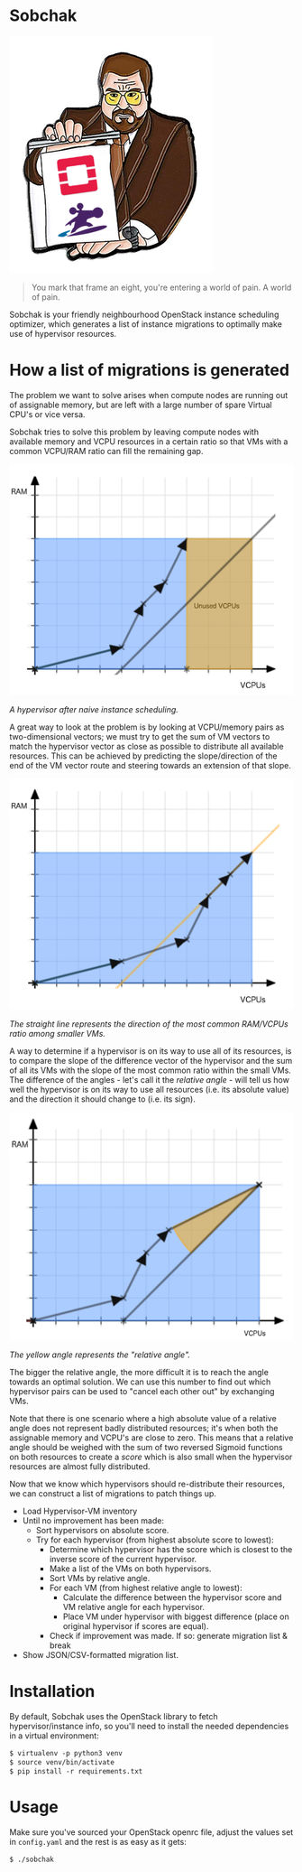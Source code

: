 # Sobchak

![logo](img/logo.png)

> You mark that frame an eight, you're entering a world of pain. A world of
> pain.

Sobchak is your friendly neighbourhood OpenStack instance scheduling optimizer,
which generates a list of instance migrations to optimally make use of
hypervisor resources.

# How a list of migrations is generated

The problem we want to solve arises when compute nodes are running out of
assignable memory, but are left with a large number of spare Virtual CPU's or
vice versa.

Sobchak tries to solve this problem by leaving compute nodes with available
memory and VCPU resources in a certain ratio so that VMs with a common VCPU/RAM
ratio can fill the remaining gap.

![Hypervisor after naive instance scheduling](img/README-1.png)

_A hypervisor after naive instance scheduling._

A great way to look at the problem is by looking at VCPU/memory pairs as
two-dimensional vectors; we must try to get the sum of VM vectors to match the
hypervisor vector as close as possible to distribute all available resources.
This can be achieved by predicting the slope/direction of the end of the VM
vector route and steering towards an extension of that slope.

![Hypervisor after predictive instance scheduling](img/README-2.png)

_The straight line represents the direction of the most common RAM/VCPUs ratio
among smaller VMs._

A way to determine if a hypervisor is on its way to use all of its resources, is
to compare the slope of the difference vector of the hypervisor and the sum of
all its VMs with the slope of the most common ratio within the small VMs. The
difference of the angles - let's call it the *relative angle* - will tell us how
well the hypervisor is on its way to use all resources (i.e. its absolute value)
and the direction it should change to (i.e. its sign).

![Relative angle](img/README-3.png)

_The yellow angle represents the "relative angle"._

The bigger the relative angle, the more difficult it is to reach the angle
towards an optimal solution. We can use this number to find out which hypervisor
pairs can be used to "cancel each other out" by exchanging VMs.

Note that there is one scenario where a high absolute value of a relative angle
does not represent badly distributed resources; it's when both the assignable
memory and VCPU's are close to zero. This means that a relative angle should be
weighed with the sum of two reversed Sigmoid functions on both resources to
create a *score* which is also small when the hypervisor resources are almost
fully distributed.

Now that we know which hypervisors should re-distribute their resources, we can
construct a list of migrations to patch things up.

- Load Hypervisor-VM inventory
- Until no improvement has been made:
  - Sort hypervisors on absolute score.
  - Try for each hypervisor (from highest absolute score to lowest):
    - Determine which hypervisor has the score which is closest to the inverse
      score of the current hypervisor.
    - Make a list of the VMs on both hypervisors.
    - Sort VMs by relative angle.
    - For each VM (from highest relative angle to lowest):
      - Calculate the difference between the hypervisor score and VM relative
        angle for each hypervisor.
      - Place VM under hypervisor with biggest difference (place on original
        hypervisor if scores are equal).
    - Check if improvement was made. If so: generate migration list & break
- Show JSON/CSV-formatted migration list.

# Installation

By default, Sobchak uses the OpenStack library to fetch hypervisor/instance
info, so you'll need to install the needed dependencies in a virtual
environment:

```
$ virtualenv -p python3 venv
$ source venv/bin/activate
$ pip install -r requirements.txt
```

# Usage

Make sure you've sourced your OpenStack openrc file, adjust the values set in
`config.yaml` and the rest is as easy as it gets:

```bash
$ ./sobchak
```
